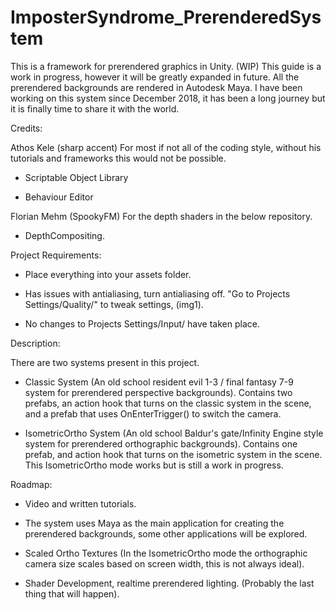 # ImposterSyndrome_PrerenderedSystem
This is a framework for prerendered graphics in Unity. (WIP)
This guide is a work in progress, however it will be greatly expanded in future.
All the prerendered backgrounds are rendered in Autodesk Maya. I have been working on this system since December 2018, it has been a long journey but it is finally time to share it with the world.

Credits:

Athos Kele (sharp accent) For most if not all of the coding style, without his tutorials and frameworks this would not be possible.

 - Scriptable Object Library

 - Behaviour Editor
 
Florian Mehm (SpookyFM) For the depth shaders in the below repository. 

 - DepthCompositing.

Project Requirements:

 - Place everything into your assets folder.

 - Has issues with antialiasing, turn antialiasing off. "Go to Projects Settings/Quality/" to tweak settings, (img1).
 
 - No changes to Projects Settings/Input/ have taken place.

Description:

 There are two systems present in this project.
 
 - Classic System (An old school resident evil 1-3 / final fantasy 7-9 system for prerendered perspective backgrounds). Contains two prefabs, an action hook that turns on the classic system in the scene, and a prefab that uses OnEnterTrigger() to switch the camera.
 
 - IsometricOrtho System (An old school Baldur's gate/Infinity Engine style system for prerendered orthographic backgrounds). Contains one prefab, and action hook that turns on the isometric system in the scene. This IsometricOrtho mode works but is still a work in progress.
 
Roadmap:

 - Video and written tutorials.
 
 - The system uses Maya as the main application for creating the prerendered backgrounds, some other applications will be explored.
 
 - Scaled Ortho Textures (In the IsometricOrtho mode the orthographic camera size scales based on screen width, this is not always ideal).
 
 - Shader Development, realtime prerendered lighting. (Probably the last thing that will happen).
